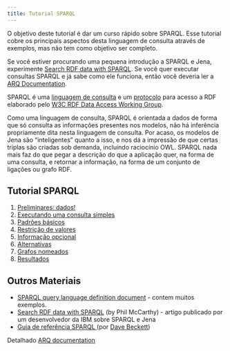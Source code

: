 ```yaml
---
title: Tutorial SPARQL 
---
```


O objetivo deste tutorial é dar um curso rápido sobre SPARQL. Esse tutorial cobre os principais aspectos desta linguagem de consulta através de exemplos, mas não tem como objetivo ser completo.

Se você estiver procurando uma pequena introdução a SPARQL e Jena, experimente 
[Search RDF data with SPARQL](http://www.ibm.com/developerworks/xml/library/j-sparql/).  Se você quer executar consultas SPARQL e já sabe como ele funciona, então você deveria ler a [ARQ Documentation][1].

[1]: http://jena.apache.org/documentation/query/index.html

SPARQL é uma
[linguagem de consulta](http://www.w3.org/TR/sparql11-query/) e um
[protocolo](http://www.w3.org/TR/rdf-sparql-protocol/) para acesso a
RDF elaborado pelo
[W3C RDF Data Access Working Group](http://www.w3.org/2001/sw/DataAccess/). 

Como uma linguagem de consulta, SPARQL é orientada a dados de forma que só consulta as informações presentes nos modelos, não há inferência propriamente dita nesta linguagem de consulta.  Por acaso, os modelos de Jena são “inteligentes” quanto a isso, e nos dá a impressão de que certas triplas são criadas sob demanda, incluindo raciocínio OWL. SPARQL nada mais faz do que pegar a descrição do que a aplicação quer, na forma de uma consulta, e retornar a informação, na forma de um conjunto de ligações ou grafo RDF.

## Tutorial SPARQL 

1.  [Preliminares: dados!](sparql_data_pt.html)
2.  [Executando uma consulta simples](sparql_query1_pt.html)
3.  [Padrões básicos](sparql_basic_patterns_pt.html)
4.  [Restrição de valores](sparql_filters_pt.html)
5.  [Informação opcional](sparql_optionals_pt.html)
6.  [Alternativas](sparql_union_pt.html)
7.  [Grafos nomeados](sparql_datasets_pt.html)
8.  [Resultados](sparql_results_pt.html)

## Outros Materiais

-   [SPARQL query language definition document](http://www.w3.org/TR/sparql11-query/) -
    contem muitos exemplos.
-   [Search RDF data with SPARQL](http://www.ibm.com/developerworks/xml/library/j-sparql/)
    (by Phil McCarthy) - artigo publicado por um desenvolvedor da IBM sobre SPARQL e Jena
-   [Guia de referência SPARQL ](http://www.ilrt.bris.ac.uk/people/cmdjb/2005/04-sparql/)
    (por [Dave Beckett](http://www.ilrt.bristol.ac.uk/people/cmdjb/))

Detalhado [ARQ documentation](/documentation/query/)